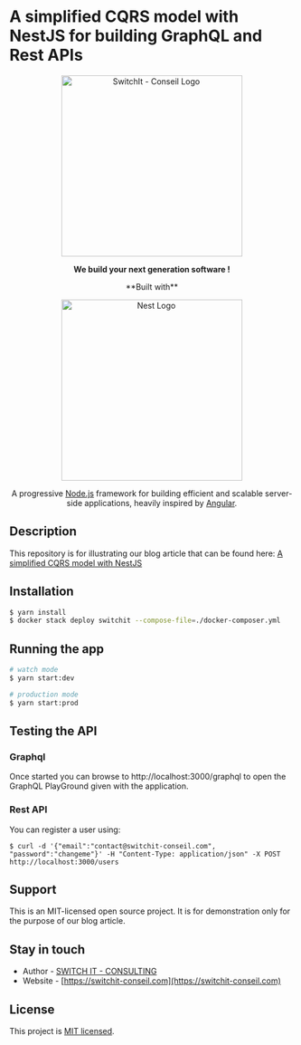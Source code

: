 # A simplified CQRS model with NestJS for building GraphQL and Rest APIs

<p align="center">
  <a href="http://switchit-conseil.com/" target="blank">
    <img src="https://switchit-conseil.com/wp-content/uploads/2019/08/switch-it-logo-1.png" width="320" alt="SwitchIt - Conseil Logo" />
  </a>
</p>

<p align="center"><strong>We build your next generation software !</strong></p>

<p align="center">
**Built with** 
</p>

<p align="center">
  <a href="http://nestjs.com/" target="blank"><img src="https://nestjs.com/img/logo_text.svg" width="320" alt="Nest Logo" /></a>
</p>
  
<p align="center">A progressive <a href="http://nodejs.org" target="blank">Node.js</a> framework for building efficient and scalable server-side applications, heavily inspired by <a href="https://angular.io" target="blank">Angular</a>.</p>


## Description

This repository is for illustrating our blog article that can be found here: 
[A simplified CQRS model with NestJS]()

## Installation

```bash
$ yarn install
$ docker stack deploy switchit --compose-file=./docker-composer.yml
```

## Running the app

```bash
# watch mode
$ yarn start:dev

# production mode
$ yarn start:prod
```

## Testing the API

### Graphql

Once started you can browse to http://localhost:3000/graphql to open the GraphQL PlayGround given with the
application.

### Rest API

You can register a user using:

```
$ curl -d '{"email":"contact@switchit-conseil.com", "password":"changeme"}' -H "Content-Type: application/json" -X POST http://localhost:3000/users
```

## Support

This is an MIT-licensed open source project. It is for demonstration only for the purpose of our blog  article.

## Stay in touch

- Author - [SWITCH IT - CONSULTING](mailto:contact@switchit-conseil.com)
- Website - [https://switchit-conseil.com](https://switchit-conseil.com)

## License

  This project is [MIT licensed](LICENSE).

